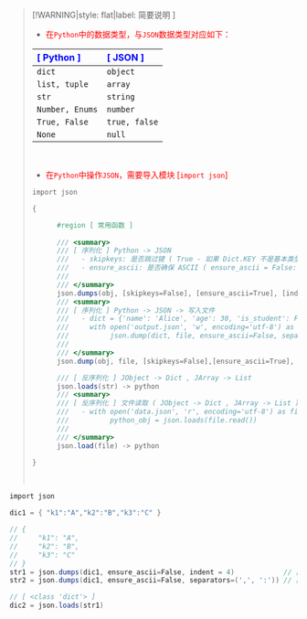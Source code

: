 <br/>

>[!WARNING|style: flat|label: 简要说明 ]
>
>- <span style='color:red'>在`Python`中的数据类型，与`JSON`数据类型对应如下：</span>
>
>| <span style='color:Blue'>[ Python ]</span> | <span style='color:Blue'>[ JSON ]</span> |
>| :----------------------------------------- | :--------------------------------------- |
>| `dict`                                     | `object`                                 |
>| `list, tuple`                              | `array`                                  |
>| `str`                                      | `string`                                 |
>| `Number, Enums`                            | `number`                                 |
>| `True, False`                              | `true, false`                            |
>| `None`                                     | `null`                                   |
>
><br/>
>
>- <span style='color:red'>在`Python`中操作`JSON`，需要导入模块 [`import json`]</span>
>
>```csharp
>import json
>
>{
>
>       #region [ 常用函数 ]
>       
>       /// <summary>
>       /// [ 序列化 ] Python -> JSON
>       ///   - skipkeys: 是否跳过键 ( True - 如果 Dict.KEY 不是基本类型则跳过这些键 )
>       ///   - ensure_ascii: 是否确保 ASCII ( ensure_ascii = False: 非A SCII字符（如中文）输出为\uxxxx ) 
>       /// 
>       /// </summary>
>       json.dumps(obj, [skipkeys=False], [ensure_ascii=True], [indent=None]) -> <class'str'>
>       /// <summary>
>       /// [ 序列化 ] Python -> JSON -> 写入文件
>       ///   - dict = {'name': 'Alice', 'age': 30, 'is_student': False} 
>       ///     with open('output.json', 'w', encoding='utf-8') as file:  
>       ///          json.dump(dict, file, ensure_ascii=False, separators=(',', ':'))
>       /// 
>       /// </summary>
>       json.dump(obj, file, [skipkeys=False],[ensure_ascii=True], [indent=None]) -> <class'str'>
> 
>       /// [ 反序列化 ] JObject -> Dict , JArray -> List
>       json.loads(str) -> python  
>       /// <summary>
>       /// [ 反序列化 ] 文件读取 ( JObject -> Dict , JArray -> List )
>       ///   - with open('data.json', 'r', encoding='utf-8') as file:  
>       ///          python_obj = json.loads(file.read())
>       /// 
>       /// </summary>
>       json.load(file) -> python  
> 
> }
>
>
>```
>
>
>
>
>
><br/>

```csharp
import json

dic1 = { "k1":"A","k2":"B","k3":"C" }

// {
//     "k1": "A",
//     "k2": "B",
//     "k3": "C"
// }
str1 = json.dumps(dic1, ensure_ascii=False, indent = 4)            // [ 调试模式 ]
str2 = json.dumps(dic1, ensure_ascii=False, separators=(',', ':')) // [ 压缩模式 ]

// [ <class 'dict'> ]
dic2 = json.loads(str1)
    
    
```

